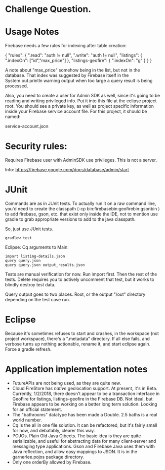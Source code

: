 # Challenge Question.

# Usage Notes
Firebase needs a few rules for indexing after table creation:

{
  "rules": {
    ".read": "auth != null",
    ".write": "auth != null",
    "listings": {
      ".indexOn": ["id","max_price"]
    },
    "listings-geofire": {
      ".indexOn": "g"
    }
  }
}

A note about "max_price" somehow being in the list, but not in the
database. That index was suggested by Firebase itself in the
System.out.println warning output when too large a query result is being
processed.

Also, you need to create a user for Admin SDK as well, since it's going to be
reading and writing privileged info. Put it into this file at the eclipse
project root. You should see a private key, as well as project specific
information inside your Firebase service account file. For this project,
it should be named:

service-account.json

# Security rules:
Requires Firebase user with AdminSDK use privileges. This is not a server.


Info:
  https://firebase.google.com/docs/database/admin/start

# JUnit
Commands are as in JUnit tests. To actually run it on a raw command line, you'd
need to create the classpath (-cp bin:firebasebin:geofirebin:gsonbin ) to add
firebase, gson, etc. that exist only inside the IDE, not to mention use gradle
to grab appropriate versions to add to the java classpath.

So, just use JUnit tests.

	gradlew test

Eclipse:
	Cq arguments to Main:

	import listing-details.json
	query query.json
	query query.json output_results.json

Tests are manual verification for now. Run import first.
Then the rest of the tests. Delete requires you to actively uncomment
that test, but it works to blindly destroy test data.

Query output goes to two places. Root, or the output "<ROOT>/out"
directory depending on the test case run.

# Eclipse
Because it's sometimes refuses to start and crashes, in the workspace
(not project workspace), there's a ".metadata" directory. If all else fails, and
verbose turns up nothing actionable, rename it, and start eclipse again. Force a
gradle refresh.

# Application implementation notes
- FutureAPIs are not being used, as they are quite new.
- Cloud FireStore has *native* geolocation support. At present, it's in Beta.
  Currently, 1/2/2018, there doesn't appear to be a transaction interface
  in GeoFire for listings, listings-geofire in the Firebase DB. Not ideal,
  but Firebase appears to be working on a better long term solution. Looking
  for an official statement.
- The "bathrooms" datatype has been made a Double. 2.5 baths is a real world
  number.
- Cq is the all in one file solution. It can be refactored, but it's fairly small
  for now, and debatably, clearer this way.
- POJOs. Plain Old Java Ojbects. The basic idea is they are quite serializable,
  and useful for abstracting data for many client-server and messaging type
  applications. Gson and Firebase Java uses them with Java reflection, and allow
  easy mappings to JSON. It is in the garnerlee.pojos package directory.
- Only one orderBy allowed by Firebase.
